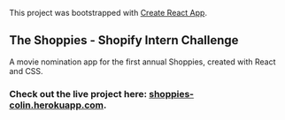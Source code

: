 This project was bootstrapped with [Create React App](https://github.com/facebook/create-react-app).

## The Shoppies - Shopify Intern Challenge

A movie nomination app for the first annual Shoppies, created with React and CSS.

### Check out the live project here: [shoppies-colin.herokuapp.com](https://shoppies-colin.herokuapp.com/).
